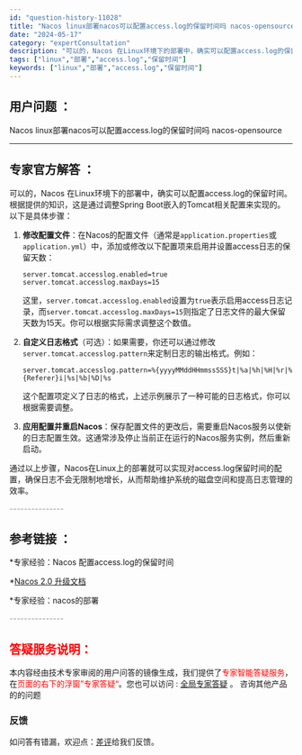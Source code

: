 ```yaml
---
id: "question-history-11028"
title: "Nacos linux部署nacos可以配置access.log的保留时间吗 nacos-opensource"
date: "2024-05-17"
category: "expertConsultation"
description: "可以的，Nacos 在Linux环境下的部署中，确实可以配置access.log的保留时间。根据提供的知识，这是通过调整Spring Boot嵌入的Tomcat相关配置来实现的。以下是具体步骤：1. **修改配置文件**：在Nacos的配置文件（通常是`application.properties`"
tags: ["linux","部署","access.log","保留时间"]
keywords: ["linux","部署","access.log","保留时间"]
---
```


## 用户问题 ： 
 Nacos linux部署nacos可以配置access.log的保留时间吗 nacos-opensource 

---------------
## 专家官方解答 ：

可以的，Nacos 在Linux环境下的部署中，确实可以配置access.log的保留时间。根据提供的知识，这是通过调整Spring Boot嵌入的Tomcat相关配置来实现的。以下是具体步骤：

1. **修改配置文件**：在Nacos的配置文件（通常是`application.properties`或`application.yml`）中，添加或修改以下配置项来启用并设置access日志的保留天数：

   ```properties
   server.tomcat.accesslog.enabled=true
   server.tomcat.accesslog.maxDays=15
   ```

   这里，`server.tomcat.accesslog.enabled`设置为`true`表示启用access日志记录，而`server.tomcat.accesslog.maxDays=15`则指定了日志文件的最大保留天数为15天。你可以根据实际需求调整这个数值。

2. **自定义日志格式**（可选）：如果需要，你还可以通过修改`server.tomcat.accesslog.pattern`来定制日志的输出格式。例如：

   ```properties
   server.tomcat.accesslog.pattern=%{yyyyMMddHHmmssSSS}t|%a|%h|%H|%r|%{Referer}i|%s|%b|%D|%s
   ```

   这个配置项定义了日志的格式，上述示例展示了一种可能的日志格式，你可以根据需要调整。

3. **应用配置并重启Nacos**：保存配置文件的更改后，需要重启Nacos服务以使新的日志配置生效。这通常涉及停止当前正在运行的Nacos服务实例，然后重新启动。

通过以上步骤，Nacos在Linux上的部署就可以实现对access.log保留时间的配置，确保日志不会无限制地增长，从而帮助维护系统的磁盘空间和提高日志管理的效率。


<font color="#949494">---------------</font> 


## 参考链接 ：

*专家经验：Nacos 配置access.log的保留时间 
 
 *[Nacos 2.0 升级文档](https://nacos.io/docs/latest/upgrading/200-upgrading)
 
 *专家经验：nacos的部署 


 <font color="#949494">---------------</font> 
 


## <font color="#FF0000">答疑服务说明：</font> 

本内容经由技术专家审阅的用户问答的镜像生成，我们提供了<font color="#FF0000">专家智能答疑服务</font>，在<font color="#FF0000">页面的右下的浮窗”专家答疑“</font>。您也可以访问 : [全局专家答疑](https://opensource.alibaba.com/chatBot) 。 咨询其他产品的的问题

### 反馈
如问答有错漏，欢迎点：[差评](https://ai.nacos.io/user/feedbackByEnhancerGradePOJOID?enhancerGradePOJOId=13717)给我们反馈。
